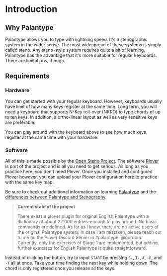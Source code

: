 # Introduction

## Why Palantype

Palantype allows you to type with lightning speed. It's a stenographic system in the wider sense. The most widespread of these systems is simply called steno. Any steno-style system requires quite a bit of learning. Palantype has the advantage that it's more suitable for regular keyboards. There are limitations, though.

## Requirements

### Hardware

You can get started with your regular keyboard. However, keyboards usually have limit of how many keys register at the same time. Long term, you will need a keyboard that supports N-Key roll-over (NKRO) to type chords of up to ten keys. In addition, a ortho-linear layout as well as very sensitive keys are preferable.

You can play around with the keyboard above to see how much keys register at the same time with your hardware.

<!--separator-->

### Software

All of this is made possible by the [Open Steno Project](http://www.openstenoproject.org/). The software [Plover](http://www.openstenoproject.org/plover/) is part of the project and is all you need to get serious. As long as you practice here, you don't need Plover. Once you installed and configured Plover however, you can upload your Plover configuration here to practice with the same key map.

Be sure to check out additional information on learning [Palantype](http://www.openstenoproject.org/palantype/tutorial/2016/08/21/learn-palantype.html) and the [differences between Palantype and Stenography](http://www.openstenoproject.org/palantype/palantype/2016/08/21/palan-versus-steno.html).

> **Current state of the project**
>
> There exists a plover plugin for original English Palantype with a dictionary of about 22'000 entries–enough to play around. No basic commands are defined. As far as I know, there are no active users of the original Palantype system. In case I am mistaken, please reach out to me on the Plover Discord Server in #palantype, @gurubm. Currently, only the exercises of Stage 1 are implemented, but adding further exercises for English Palantype is quite straightforward.

<!--seperator-->

Instead of clicking the button, try to input `START` by pressing `S-`, `T-`, `A`, `-R`, and `-T` all at once.
Take your time finding the next key while holding down.
The chord is only registered once you release all the keys.
